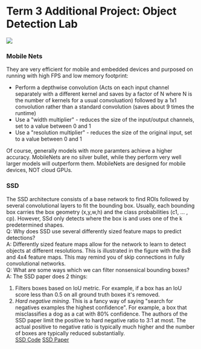 # Term 3 Additional Project: Object Detection Lab

![](ssd.gif)

### Mobile Nets

They are very efficient for mobile and embedded devices and purposed on running with high FPS and low memory footprint:
* Perform a depthwise convolution (Acts on each input channel separately with a different kernel and saves by a factor of N where N is the number of kernels for a usual convoluation) followed by a 1x1 convolution rather than a standard convolution (saves about 9 times the runtime)
* Use a "width multiplier" - reduces the size of the input/output channels, set to a value between 0 and 1
* Use a "resolution multiplier" - reduces the size of the original input, set to a value between 0 and 1

Of course, generally models with more paramters achieve a higher accuracy. MobileNets are no silver bullet, while they perform very well larger models will outperform them. MobileNets are designed for mobile devices, NOT cloud GPUs.

### SSD

The SSD architecture consists of a base network to find ROIs followed by several convolutional layers to fit the bounding box. Usually, each bounding box carries the box geometry (x,y,w,h) and the class probabilities (c1, ... , cp). However, SSd only detects where the box is and uses one of the k predetermined shapes.  
Q: Why does SSD use several differently sized feature maps to predict detections?  
A: Differently sized feature maps allow for the network to learn to detect objects at different
resolutions. This is illustrated in the figure with the 8x8 and 4x4 feature maps. This may remind you
of skip connections in fully convolutional networks.  
Q: What are some ways which we can filter nonsensical bounding boxes?  
A: The SSD paper does 2 things:  
1. Filters boxes based on IoU metric. For example, if a box has an IoU score
less than 0.5 on all ground truth boxes it's removed.  
2. *Hard negative mining*. This is a fancy way of saying "search for negatives examples
the highest confidence". For example, a box that misclassifies a dog as a cat with 80% confidence.
The authors of the SSD paper limit the positive to hard negative ratio to 3:1 at most. The actual positive to negative ratio is typically much higher and the number of boxes are typically reduced substantially.  
[SSD Code](https://github.com/tensorflow/models/blob/master/research/object_detection/g3doc/detection_model_zoo.md)
[SSD Paper](https://arxiv.org/abs/1611.10012)
